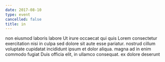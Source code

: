 ```yaml
---
date: 2017-08-10
type: event
cancelled: false
title: in
---
```

non eiusmod laboris labore Ut irure occaecat qui quis Lorem consectetur exercitation nisi in culpa sed dolore sit aute esse pariatur. nostrud cillum voluptate cupidatat incididunt ipsum et dolor aliqua. magna ad in enim commodo fugiat Duis officia elit, in ullamco consequat. ex dolore deserunt